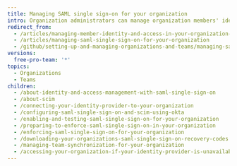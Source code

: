 ```yaml
---
title: Managing SAML single sign-on for your organization
intro: Organization administrators can manage organization members' identities and access to the organization with SAML single sign-on (SSO).
redirect_from:
  - /articles/managing-member-identity-and-access-in-your-organization-with-saml-single-sign-on/
  - /articles/managing-saml-single-sign-on-for-your-organization
  - /github/setting-up-and-managing-organizations-and-teams/managing-saml-single-sign-on-for-your-organization
versions:
  free-pro-team: '*'
topics:
  - Organizations
  - Teams
children:
  - /about-identity-and-access-management-with-saml-single-sign-on
  - /about-scim
  - /connecting-your-identity-provider-to-your-organization
  - /configuring-saml-single-sign-on-and-scim-using-okta
  - /enabling-and-testing-saml-single-sign-on-for-your-organization
  - /preparing-to-enforce-saml-single-sign-on-in-your-organization
  - /enforcing-saml-single-sign-on-for-your-organization
  - /downloading-your-organizations-saml-single-sign-on-recovery-codes
  - /managing-team-synchronization-for-your-organization
  - /accessing-your-organization-if-your-identity-provider-is-unavailable
---
```


